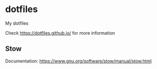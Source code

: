 # dotfiles
My dotfiles

Check https://dotfiles.github.io/ for more information

## Stow
Documentation: https://www.gnu.org/software/stow/manual/stow.html

